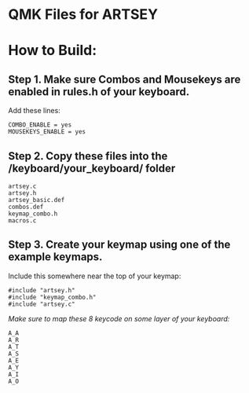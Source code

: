 # QMK Files for ARTSEY

# How to Build:

## Step 1. Make sure Combos and Mousekeys are enabled in rules.h of your keyboard.  
Add these lines:

`COMBO_ENABLE = yes`  
`MOUSEKEYS_ENABLE = yes`

## Step 2. Copy these files into the /keyboard/your_keyboard/ folder

`artsey.c`  
`artsey.h`  
`artsey_basic.def`  
`combos.def`  
`keymap_combo.h`  
`macros.c`  

## Step 3. Create your keymap using one of the example keymaps.  
Include this somewhere near the top of your keymap:

`#include "artsey.h"`  
`#include "keymap_combo.h"`  
`#include "artsey.c"`  

*Make sure to map these 8 keycode on some layer of your keyboard:*

`A_A`    
`A_R`  
`A_T`  
`A_S`  
`A_E`  
`A_Y`  
`A_I`  
`A_O`  

